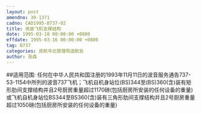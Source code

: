 ```yaml
---
layout: post
amendno: 39-1371
cadno: CAD1995-B737-02
title: 改装飞机支撑结构
date: 1995-03-10 00:00:00 +0800
effdate: 1995-03-16 00:00:00 +0800
tag: B737
categories: 民航华北管理局适航处
author: 张森
---
```


##适用范围:
任何在中华人民共和国注册的1993年11月11日的波音服务通告737-53-1154中所列的波音737飞机；飞机自机身站位(BS)344至(BS)360(含)装有矩形肋间支撑结构并且2号厨房重量超过1170磅(包括厨房所安装的任何设备的重量)或飞机自机身站位BS344至BS360(含)装有三角形肋间支撑结构并且2号厨房重量超过1050磅(包括厨房所安装的任何设备的重量)


